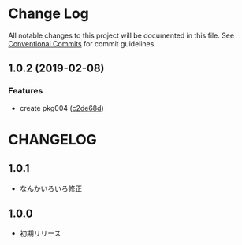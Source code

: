 # Change Log

All notable changes to this project will be documented in this file.
See [Conventional Commits](https://conventionalcommits.org) for commit guidelines.

## 1.0.2 (2019-02-08)


### Features

* create pkg004 ([c2de68d](https://github.com/dera-/lerna_test/commit/c2de68d))





# CHANGELOG

## 1.0.1
* なんかいろいろ修正

## 1.0.0
* 初期リリース

